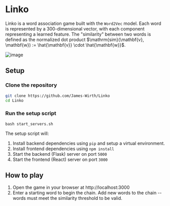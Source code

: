 # Linko

Linko is a word association game built with the `Word2Vec` model. Each word is represented by a 300-dimensional vector, with each component representing a learned feature. The "similarity" between two words is defined as the normalized dot product $\mathrm{sim}(\mathbf{v}, \mathbf{w}) := \hat{\mathbf{v}} \cdot \hat{\mathbf{w}}$.

![image](https://github.com/user-attachments/assets/b2491f3a-b0b6-4c7b-9dc0-38b2f565b811)

## Setup

### Clone the repository

```bash
git clone https://github.com/James-Wirth/Linko
cd Linko
```

### Run the setup script

```
bash start_servers.sh
```

The setup script will:

1. Install backend dependencies using `pip` and setup a virtual environment.
2. Install frontend dependencies using `npm install`
3. Start the backend (Flask) server on port `5000`
4. Start the frontend (React) server on port `3000`

## How to play

1. Open the game in your browser at http://localhost:3000
2. Enter a starting word to begin the chain. Add new words to the chain -- words must meet the similarity threshold to be valid.


